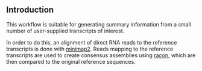 ## Introduction

This workflow is suitable for generating summary information from a small number of user-supplied transcripts
of interest. 

In order to do this, an alignment of direct RNA reads to the reference transcripts is done with [minimap2](https://github.com/lh3/minimap2).
Reads mapping to the reference transcripts are used to create consensus assemblies using
[racon](https://github.com/isovic/racon), which are then compared to the original reference sequences. 




